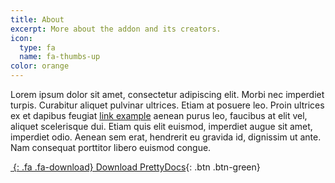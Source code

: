 ```yaml
---
title: About
excerpt: More about the addon and its creators.
icon:
  type: fa
  name: fa-thumbs-up
color: orange
---
```


Lorem ipsum dolor sit amet, consectetur adipiscing elit. Morbi nec imperdiet turpis. Curabitur aliquet pulvinar ultrices.
Etiam at posuere leo. Proin ultrices ex et dapibus feugiat [link example](#) aenean purus leo, faucibus at elit vel, aliquet scelerisque dui.
Etiam quis elit euismod, imperdiet augue sit amet, imperdiet odio. Aenean sem erat, hendrerit  eu gravida id, dignissim ut ante.
Nam consequat porttitor libero euismod congue.

[*&nbsp;*{: .fa .fa-download} Download PrettyDocs](http://themes.3rdwavemedia.com){: .btn .btn-green}
